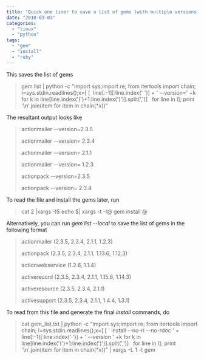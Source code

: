 ```yaml
---
title: "Quick one liner to save a list of gems (with multiple versions) and install on another machine"
date: "2010-03-03"
categories: 
  - "linux"
  - "python"
tags: 
  - "gem"
  - "install"
  - "ruby"
---
```


This saves the list of gems

> ﻿﻿gem list | python -c "import sys;import re; from itertools import chain; l=sys.stdin.readlines();x=\[ \[  line\[:-1\]\[:line.index(' ')\] + ' --version=' +k for k in line\[line.index('(')+1:line.index(')')\].split(',')\]   for line in l\]; print '\\n'.join(item for item in chain(\*x))"

The resultant output looks like

> actionmailer --version=2.3.5
> 
> actionmailer --version= 2.3.4
> 
> actionmailer --version= 2.1.1
> 
> actionmailer --version= 1.2.3
> 
> actionpack --version=2.3.5
> 
> actionpack --version= 2.3.4

To read the file and install the gems later, run

> cat 2 |xargs -I$ echo $| xargs -t -I@ gem install @

Alternatively, you can run _gem list --local_ to save the list of gems in the following format

> actionmailer (2.3.5, 2.3.4, 2.1.1, 1.2.3)
> 
> actionpack (2.3.5, 2.3.4, 2.1.1, 1.13.6, 1.12.3)
> 
> actionwebservice (1.2.6, 1.1.4)
> 
> activerecord (2.3.5, 2.3.4, 2.1.1, 1.15.6, 1.14.3)
> 
> activeresource (2.3.5, 2.3.4, 2.1.1)
> 
> activesupport (2.3.5, 2.3.4, 2.1.1, 1.4.4, 1.3.1)

To read from this file and generate the final _install_ commands, do

> cat gem\_list.txt | python -c "import sys;import re; from itertools import chain; l=sys.stdin.readlines();x=\[ \[ ' install --no-ri --no-rdoc ' + line\[:-1\]\[:line.index(' ')\] + ' --version ' +k for k in line\[line.index('(')+1:line.index(')')\].split(',')\]   for line in l\]; print '\\n'.join(item for item in chain(\*x))" | xargs -L 1 -t gem
